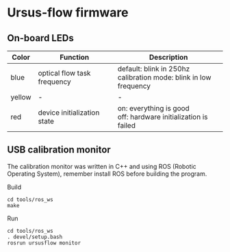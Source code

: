 # Ursus-flow firmware

## On-board LEDs

| Color  | Function                    | Description                                                                                                                                                         |
|--------|-----------------------------|---------------------------------------------------------------------------------------------------------------------------------------------------------------------|
| blue   | optical flow task frequency | default: blink in 250hz<br />calibration mode: blink in low frequency |
| yellow | -                           | -                                                                                                                                                                   |
| red    | device initialization state | on: everything is good<br />off: hardware initialization is failed                                                                                                       |

## USB calibration monitor

The calibration monitor was written in C++ and using ROS (Robotic Operating System),
remember install ROS before building the program.

Build

```
cd tools/ros_ws
make
```

Run

```
cd tools/ros_ws
. devel/setup.bash
rosrun ursusflow monitor
```
